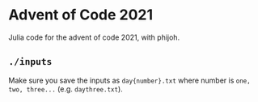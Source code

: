 # Advent of Code 2021

Julia code for the advent of code 2021, with phijoh.

## `./inputs`

Make sure you save the inputs as `day{number}.txt` where number is `one, two, three...` (e.g. `daythree.txt`).
